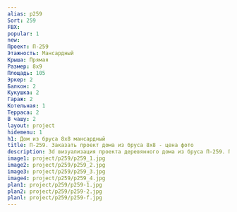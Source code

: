 ```yaml
---
alias: p259
Sort: 259
FBX: 
popular: 1
new: 
Проект: П-259
Этажность: Мансардный
Крыша: Прямая
Размер: 8х9
Площадь: 105
Эркер: 2
Балкон: 2
Кукушка: 2
Гараж: 2
Котельная: 1
Терраса: 2
В чашу: 2
layout: project
hidemenu: 1
h1: Дом из бруса 8х8 мансардный
title: П-259. Заказать проект дома из бруса 8х8 - цена фото
description: 3d визуализация проекта деревянного дома из бруса П-259. Площадь 105 м2, размер 8х8. Вы можете внести любые изменения в проект.
image1: project/p259/p259_1.jpg
image2: project/p259/p259_2.jpg
image3: project/p259/p259_3.jpg
image4: project/p259/p259_4.jpg
plan1: project/p259/p259-1.jpg
plan2: project/p259/p259-2.jpg
planl: project/p259/p259-f.jpg
---
```

